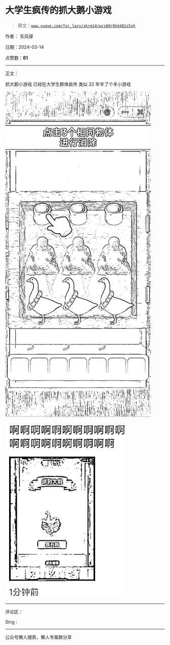# 大学生疯传的抓大鹅小游戏

> 原文：[`www.yuque.com/for_lazy/xkrm14/wcs0dr0k4402z5xh`](https://www.yuque.com/for_lazy/xkrm14/wcs0dr0k4402z5xh)

作者： 东风驿

日期：2024-03-14

点赞数：**61**

* * *

正文：

抓大鹅小游戏 已经在大学生群体疯传 类似 22 年羊了个羊小游戏

![](img/b0157fcb83e475597e1407d85466c032.png)

![](img/e46e1309a6e768f5280cef3ebd5a47a9.png)

* * *

评论区：

Sing :

* * *

公众号懒人搜索，懒人专属群分享